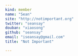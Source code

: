 ```yaml
---
kind: member
name: "Sean"
site: "http://notimportant.org"
twitter: "seansay"
douban: "xiaosong"
github: "seansay"
email: "iseansay@gmail.com"
title: "Not Important"

---
```


